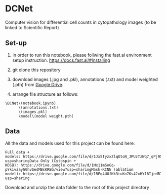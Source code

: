# DCNet
Computer vision for differential cell counts in cytopathology images (to be linked to Scientific Report)

## Set-up
1. In order to run this notebook, please follwing the fast.ai environment setup instruction.
https://docs.fast.ai/#Installing

2. git clone this repository

3. download images (.jpg and .pkl), annotations (.txt) and model weighted (.pth) from [Google Drive](https://drive.google.com/drive/folders/1po7ZyJnQT2py3mxvpgON58H1D_hZQ19n?usp=sharing).

4. arrange file structure as follows:
```
\DCNet\(notebook.ipynb)
      \(annotations.txt)
      \(images.pkl)
      \model\(model weight.pth)
```


## Data

All the data and models used for this project can be found here:
```
Full data + models: https://drive.google.com/file/d/1JxSfyzxZlqUtoN_JPUzTzWq7_qPj95zw/view?usp=sharingData Only (Cytospin + KDSB): https://drive.google.com/file/d/1Mx11mSoGq-pYkivzayG0hvSedMBsKRBG/view?usp=sharingMask-RCNN (ablation model): https://drive.google.com/file/d/1REq4UUfKk3tuKn7Ks42xHY18IjedR7_Y/view?usp=sharing
```

Download and unzip the data folder to the root of this project directory
